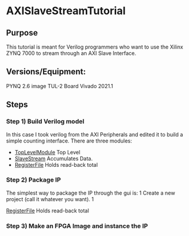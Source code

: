 # AXISlaveStreamTutorial


## Purpose

This tutorial is meant for Verilog programmers who want to use the Xilinx ZYNQ 7000 to stream through an AXI Slave Interface. 


## Versions/Equipment:
   PYNQ 2.6 image
   TUL-2 Board 
   Vivado 2021.1 

## Steps 

### Step 1) Build Verilog model 

In this case I took verilog from the AXI Peripherals and edited it to build a simple counting interface. 
There are three modules:

* [TopLevelModule](http://github.com/rogerpease/AXISlaveStreamTutorial/Verilog/module/AXISlaveStreamTutorialIP.v)  Top Level 
* [SlaveStream](file:http://github.com/rogerpease/AXISlaveStreamTutorial/Verilog/modules/AXISlaveStreamTutorialIP_SlaveStream.v) Accumulates Data.
* [RegisterFile](file:http://github.com/rogerpease/AXISlaveStreamTutorial/Verilog/modules/AXISlaveStreamTutorialIP_SlaveRegisterFile.v) Holds read-back total 

### Step 2) Package IP

The simplest way to package the IP through the gui is:
1 Create a new project (call it whatever you want). 
1 

[RegisterFile](file:http://github.com/rogerpease/AXISlaveStreamTutorial/Verilog/modules/AXISlaveStreamTutorialIP_SlaveRegisterFile.v) Holds read-back total 

### Step 3) Make an FPGA Image and instance the IP 






